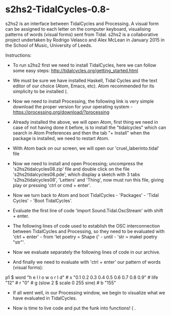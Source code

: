 # s2hs2-TidalCycles-0.8-

s2hs2 is an interface between TidalCycles and Processing. A visual form can be assigned to each letter on the computer keyboard, visualising patterns of words (visual forms) sent from Tidal. s2hs2 is a collaborative project undertaken by Rodrigo Velasco and Alex McLean in January 2015 in the School of Music, University of Leeds.

Instructions:

- To run s2hs2 first we need to install TidalCycles, here we can follow some easy steps:
http://tidalcycles.org/getting_started.html

- We must be sure we have installed Haskell, Tidal Cycles and the text editor of our choice (Atom, Emacs, etc). Atom recommended for its simplicity to be installed (.

- Now we need to install Processing, the following link is very simple download the proper version for your operating system - https://processing.org/download/?processing

- Already installed the above, we will open Atom, first thing we need in case of not having done it before, is to install the "tidalcycles" which can search in Atom Preferences and then the tab "+ Install" when the package is installed, we need to restart Atom.

- With Atom back on our screen, we will open our 'cruel_laberinto.tidal' file

- Now we need to install and open Processing; uncompress the 's2hs2tidalcycles08.zip' file and double click on the file 's2hs2tidalcycles08.pde', which display a sketch with 3 tabs 's2hs2tidalcycles08', 'Letters' and 'Thing', now must run this file, giving play or pressing 'ctrl or cmd + enter'.

- Now we turn back to Atom and boot TidalCycles - 'Packages' - 'Tidal Cycles' - 'Boot TidalCycles'.

- Evaluate the first line of code 'import Sound.Tidal.OscStream' with shift + enter.

- The following lines of code used to establish the OSC interconnection between TidalCycles and Processing, so
they need to be evaluated with 'ctrl + enter' - from 'let poetry = Shape {' - until - 'str = makeI poetry "str"'.

- Now we evaluate separately the following lines of code in our archive.

- And finally we need to evaluate with 'ctrl + enter' our pattern of words (visual forms):

p1 $ word "h e l l o w o r l d" # x "0.1 0.2 0.3 0.4 0.5 0.6 0.7 0.8 0.9" # life "12" # r "0" # g (slow 2 $ scale 0 255 sine) # b "155"

- If all went well, in our Processing window, we begin to visualize what we have evaluated in TidalCycles.

- Now is time to live code and put the funk into functions! ( .
